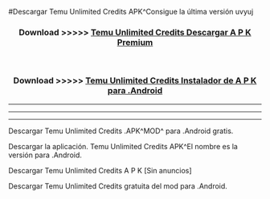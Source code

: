 #Descargar Temu Unlimited Credits  APK^Consigue la última versión uvyuj



<div align="center">
<h3>Download >>>>> <a href="https://es-sites.web.app/?es= Temu Unlimited Credits ">Temu Unlimited Credits  Descargar A P K Premium</a></h3><br>

<h3>Download >>>>> <a href="https://es-sites.web.app/?es= Temu Unlimited Credits ">Temu Unlimited Credits  Instalador de A P K para .Android</a></h3>
</div>


----------------------------------------------------------

----------------------------------------------------------

----------------------------------------------------------

Descargar Temu Unlimited Credits  .APK^MOD^ para .Android gratis.

Descargar la aplicación. Temu Unlimited Credits  APK^El nombre es la versión para .Android.

Descargar Temu Unlimited Credits  A P K [Sin anuncios]

Descargar Temu Unlimited Credits  gratuita del mod para .Android.